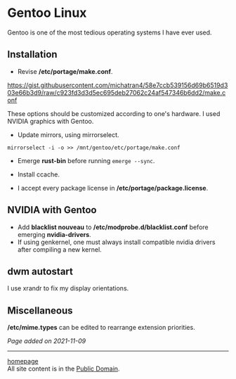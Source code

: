 # Gentoo Linux
Gentoo is one of the most tedious operating systems I have ever used.

## Installation
- Revise **/etc/portage/make.conf**.

https://gist.githubusercontent.com/michatran4/58e7ccb539156d69b6519d303e66b3d9/raw/c923fd3d3d5ec695deb27062c24af547346b6dd2/make.conf

These options should be customized according to one's hardware. I used NVIDIA
graphics with Gentoo.

- Update mirrors, using mirrorselect.

`mirrorselect -i -o >> /mnt/gentoo/etc/portage/make.conf`

- Emerge **rust-bin** before running `emerge --sync`.

- Install ccache.

- I accept every package license in **/etc/portage/package.license**.

## NVIDIA with Gentoo
- Add **blacklist nouveau** to **/etc/modprobe.d/blacklist.conf** before
emerging **nvidia-drivers**.
- If using genkernel, one must always install compatible nvidia drivers after
compiling a new kernel.

## dwm autostart
I use xrandr to fix my display orientations.

## Miscellaneous
**/etc/mime.types** can be edited to rearrange extension priorities.

*Page added on 2021-11-09*

---

[homepage](../index.html)\
All site content is in the [Public Domain](http://unlicense.org/).
